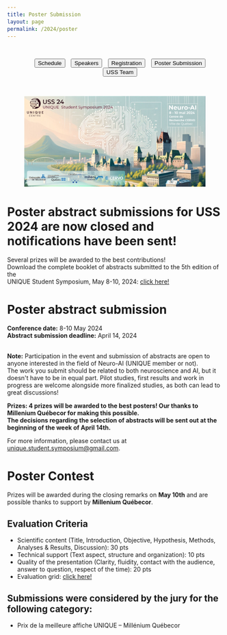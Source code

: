 ```yaml
---
title: Poster Submission
layout: page
permalink: /2024/poster
---
```


<style>
.inlinelist ul {
  display: inline;
  list-style: none;
}

.inlinelist li {
  display: inline;
  padding: 3px 5px 3px 5px
}

@media only screen and (max-width: 665px) {
  .inlinelist ul {
    display: block;
    list-style: none;
  }

  .inlinelist li {
    display: block;
    padding: none;
  }
}
</style>
<br>
<center>
<ul class="inlinelist"><li class="inlinelist"><a href="/2024/schedule.html"><button class="button is-primary">Schedule</button></a></li>  <li class="inlinelist"><a href="/2024/speakers.html"><button class="button is-primary">Speakers</button></a></li>  <li class="inlinelist"><a href="https://www.eventbrite.ca/e/unique-student-symposium-2024-tickets-865573121507"><button class="button is-primary">Registration</button></a></li>  <li class="inlinelist"><a href="/2024/poster.html"><button class="button is-primary">Poster Submission</button></a></li> <li class="inlinelist"><a href="/2024/team.html"><button class="button is-primary">USS Team</button></a></li></ul>
</center>
<br>

<section class="hero is-primary">
  <div class="hero-body">
    <figure class="image is-5by2">
      <img src="/assets/img/USS2024/banner.png" alt="USS 2024">
    </figure>
  </div>
</section>

# Poster abstract submissions for USS 2024 are now closed and notifications have been sent!

Several prizes will be awarded to the best contributions! <br>
Download the complete booklet of abstracts submitted to the 5th edition of the <br>
UNIQUE Student Symposium, May 8-10, 2024: <a href="https://drive.google.com/file/d/1kREKYbRzEaVV2g4Xx9i8li7reAvfdpXR/view?usp=drive_link">click here!</a><br>


# Poster abstract submission

**Conference date:** 8-10 May 2024 <br>
**Abstract submission deadline:** April 14, 2024 <br> <br>

**Note:** Participation in the event and submission of abstracts are open to anyone interested in the field of Neuro-AI (UNIQUE member or not). <br>
The work you submit should be related to both neuroscience and AI, but it doesn't have to be in equal part. Pilot studies, first results and work in progress are welcome alongside more finalized studies, as both can lead to great discussions! <br>

**Prizes: 4 prizes will be awarded to the best posters! Our thanks to Millenium Québecor for making this possible.** <br>
**The decisions regarding the selection of abstracts will be sent out at the beginning of the week of April 14th.** <br>

For more information, please contact us at unique.student.symposium@gmail.com. <br>

# Poster Contest

Prizes will be awarded during the closing remarks on **May 10th** and are possible thanks to support by **Millenium Québecor**. 

## Evaluation Criteria

* Scientific content (Title, Introduction, Objective, Hypothesis, Methods, Analyses & Results, Discussion): 30 pts
* Technical support (Text aspect, structure and organization): 10 pts
* Quality of the presentation (Clarity, fluidity, contact with the audience, answer to question, respect of the time): 20 pts
* Evaluation grid: <a href="https://drive.google.com/file/d/1m0tiGXpvl9x3c9TrViU_gjK7GEZnqPT8/view?usp=drive_link">click here!</a>

## Submissions were considered by the jury for the following category: 

* Prix de la meilleure affiche UNIQUE – Millénium Québecor

